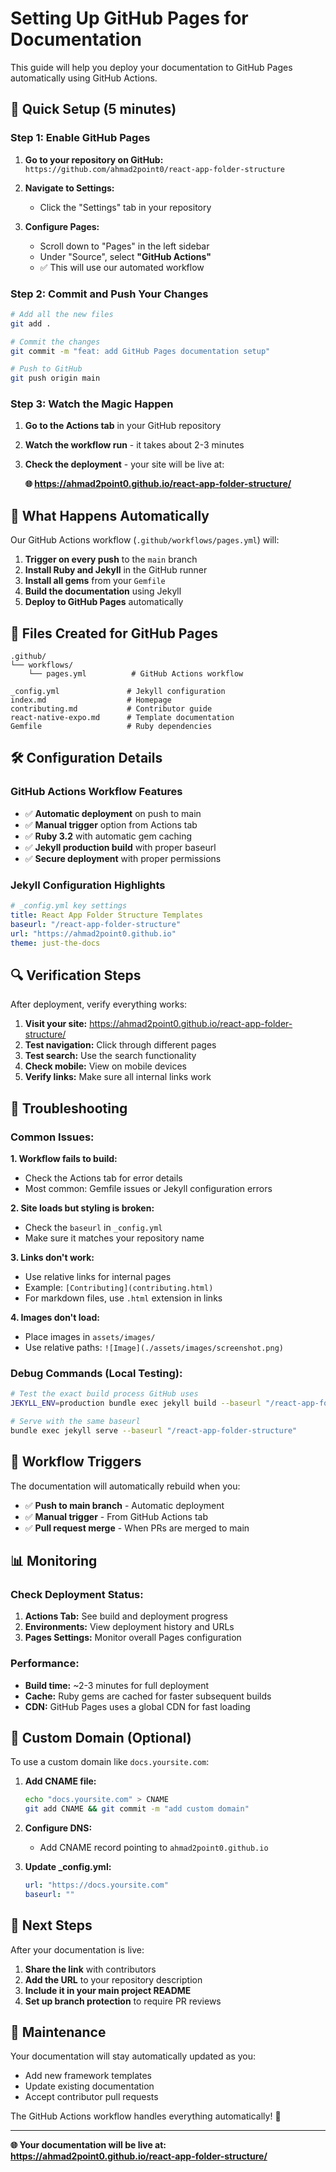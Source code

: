 # Setting Up GitHub Pages for Documentation

This guide will help you deploy your documentation to GitHub Pages automatically using GitHub Actions.

## 🚀 Quick Setup (5 minutes)

### Step 1: Enable GitHub Pages

1. **Go to your repository on GitHub:**
   `https://github.com/ahmad2point0/react-app-folder-structure`

2. **Navigate to Settings:**
   - Click the "Settings" tab in your repository

3. **Configure Pages:**
   - Scroll down to "Pages" in the left sidebar
   - Under "Source", select **"GitHub Actions"**
   - ✅ This will use our automated workflow

### Step 2: Commit and Push Your Changes

```bash
# Add all the new files
git add .

# Commit the changes
git commit -m "feat: add GitHub Pages documentation setup"

# Push to GitHub
git push origin main
```

### Step 3: Watch the Magic Happen

1. **Go to the Actions tab** in your GitHub repository
2. **Watch the workflow run** - it takes about 2-3 minutes
3. **Check the deployment** - your site will be live at:
   
   **🌐 https://ahmad2point0.github.io/react-app-folder-structure/**

## 🔧 What Happens Automatically

Our GitHub Actions workflow (`.github/workflows/pages.yml`) will:

1. **Trigger on every push** to the `main` branch
2. **Install Ruby and Jekyll** in the GitHub runner
3. **Install all gems** from your `Gemfile`
4. **Build the documentation** using Jekyll
5. **Deploy to GitHub Pages** automatically

## 📁 Files Created for GitHub Pages

```
.github/
└── workflows/
    └── pages.yml          # GitHub Actions workflow

_config.yml               # Jekyll configuration
index.md                  # Homepage
contributing.md           # Contributor guide
react-native-expo.md      # Template documentation
Gemfile                   # Ruby dependencies
```

## 🛠️ Configuration Details

### GitHub Actions Workflow Features

- ✅ **Automatic deployment** on push to main
- ✅ **Manual trigger** option from Actions tab
- ✅ **Ruby 3.2** with automatic gem caching
- ✅ **Jekyll production build** with proper baseurl
- ✅ **Secure deployment** with proper permissions

### Jekyll Configuration Highlights

```yaml
# _config.yml key settings
title: React App Folder Structure Templates
baseurl: "/react-app-folder-structure"
url: "https://ahmad2point0.github.io"
theme: just-the-docs
```

## 🔍 Verification Steps

After deployment, verify everything works:

1. **Visit your site:** https://ahmad2point0.github.io/react-app-folder-structure/
2. **Test navigation:** Click through different pages
3. **Test search:** Use the search functionality
4. **Check mobile:** View on mobile devices
5. **Verify links:** Make sure all internal links work

## 🐛 Troubleshooting

### Common Issues:

**1. Workflow fails to build:**
- Check the Actions tab for error details
- Most common: Gemfile issues or Jekyll configuration errors

**2. Site loads but styling is broken:**
- Check the `baseurl` in `_config.yml`
- Make sure it matches your repository name

**3. Links don't work:**
- Use relative links for internal pages
- Example: `[Contributing](contributing.html)`
- For markdown files, use `.html` extension in links

**4. Images don't load:**
- Place images in `assets/images/`
- Use relative paths: `![Image](./assets/images/screenshot.png)`

### Debug Commands (Local Testing):

```bash
# Test the exact build process GitHub uses
JEKYLL_ENV=production bundle exec jekyll build --baseurl "/react-app-folder-structure"

# Serve with the same baseurl
bundle exec jekyll serve --baseurl "/react-app-folder-structure"
```

## 🔄 Workflow Triggers

The documentation will automatically rebuild when you:

- ✅ **Push to main branch** - Automatic deployment
- ✅ **Manual trigger** - From GitHub Actions tab
- ✅ **Pull request merge** - When PRs are merged to main

## 📊 Monitoring

### Check Deployment Status:

1. **Actions Tab:** See build and deployment progress
2. **Environments:** View deployment history and URLs
3. **Pages Settings:** Monitor overall Pages configuration

### Performance:

- **Build time:** ~2-3 minutes for full deployment
- **Cache:** Ruby gems are cached for faster subsequent builds
- **CDN:** GitHub Pages uses a global CDN for fast loading

## 🎯 Custom Domain (Optional)

To use a custom domain like `docs.yoursite.com`:

1. **Add CNAME file:**
   ```bash
   echo "docs.yoursite.com" > CNAME
   git add CNAME && git commit -m "add custom domain"
   ```

2. **Configure DNS:**
   - Add CNAME record pointing to `ahmad2point0.github.io`

3. **Update _config.yml:**
   ```yaml
   url: "https://docs.yoursite.com"
   baseurl: ""
   ```

## 🚀 Next Steps

After your documentation is live:

1. **Share the link** with contributors
2. **Add the URL** to your repository description
3. **Include it in your main project README**
4. **Set up branch protection** to require PR reviews

## 📝 Maintenance

Your documentation will stay automatically updated as you:

- Add new framework templates
- Update existing documentation
- Accept contributor pull requests

The GitHub Actions workflow handles everything automatically! 🎉

---

**🌐 Your documentation will be live at:**
**https://ahmad2point0.github.io/react-app-folder-structure/**
